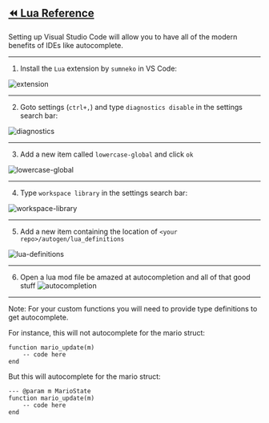 ## [:rewind: Lua Reference](../lua.md)

Setting up Visual Studio Code will allow you to have all of the modern benefits of IDEs like autocomplete.

---

1. Install the `Lua` extension by `sumneko` in VS Code:

![extension](https://user-images.githubusercontent.com/12403224/158046548-a8deba76-ca5f-4f35-aa73-62984820d290.png)

---

2. Goto settings (`ctrl+,`) and type `diagnostics disable` in the settings search bar:

![diagnostics](https://user-images.githubusercontent.com/12403224/158046741-3bcf513c-5da8-42ee-b3aa-ab2dbab0e3dc.png)

---

3. Add a new item called `lowercase-global` and click `ok`

![lowercase-global](https://user-images.githubusercontent.com/12403224/158046761-65883e86-fd17-4d90-a566-78fe93b4b51d.png)

---

4. Type `workspace library` in the settings search bar:

![workspace-library](https://user-images.githubusercontent.com/12403224/158046786-12b8a150-65a7-4f23-96c7-1508f8f80713.png)

---

5. Add a new item containing the location of `<your repo>/autogen/lua_definitions`

![lua-definitions](https://user-images.githubusercontent.com/12403224/158046824-1894318a-7ce9-41ef-bacc-17f95fa05f31.png)

---

6. Open a lua mod file be amazed at autocompletion and all of that good stuff
![autocompletion](https://user-images.githubusercontent.com/12403224/158046991-77670bae-33a9-467c-a07d-3ce6eba28673.png)

---

Note: For your custom functions you will need to provide type definitions to get autocomplete.

For instance, this will not autocomplete for the mario struct:
```
function mario_update(m)
    -- code here
end
```

But this will autocomplete for the mario struct:
```
--- @param m MarioState
function mario_update(m)
    -- code here
end
```